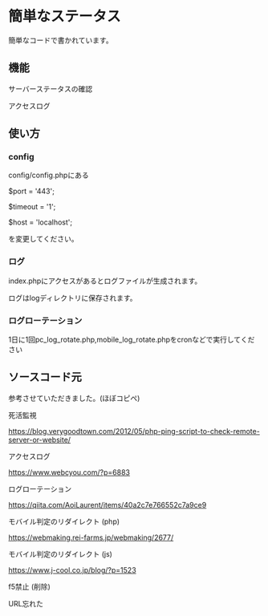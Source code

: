 # 簡単なステータス
簡単なコードで書かれています。

## 機能
サーバーステータスの確認

アクセスログ

## 使い方

### config

config/config.phpにある

$port = '443';

$timeout = '1';

$host = 'localhost';

を変更してください。

### ログ

index.phpにアクセスがあるとログファイルが生成されます。

ログはlogディレクトリに保存されます。

### ログローテーション

1日に1回pc_log_rotate.php,mobile_log_rotate.phpをcronなどで実行してください

## ソースコード元

参考させていただきました。(ほぼコピペ)

死活監視

https://blog.verygoodtown.com/2012/05/php-ping-script-to-check-remote-server-or-website/

アクセスログ

https://www.webcyou.com/?p=6883

ログローテーション

https://qiita.com/AoiLaurent/items/40a2c7e766552c7a9ce9

モバイル判定のリダイレクト (php)

https://webmaking.rei-farms.jp/webmaking/2677/

モバイル判定のリダイレクト (js)

https://www.j-cool.co.jp/blog/?p=1523

f5禁止 (削除)

URL忘れた
